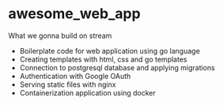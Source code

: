 # awesome_web_app

What we gonna build on stream

- Boilerplate code for web application using go language
- Creating templates with html, css and go templates
- Connection to postgresql database and applying migrations
- Authentication with Google OAuth
- Serving static files with nginx
- Containerization application using docker
